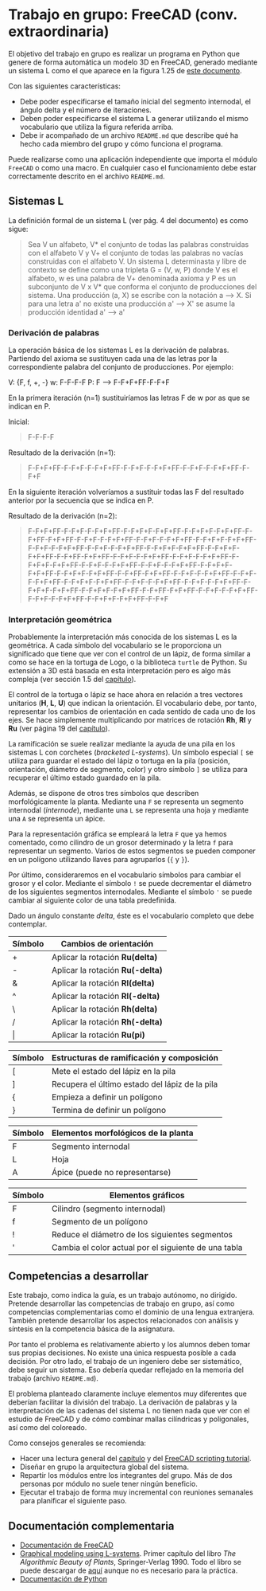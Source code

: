 # Trabajo en grupo: FreeCAD (conv. extraordinaria)

El objetivo del trabajo en grupo es realizar un programa en Python que genere de forma automática un modelo 3D en FreeCAD, generado mediante un sistema L como el que aparece en la figura 1.25 de [este documento](http://algorithmicbotany.org/papers/abop/abop-ch1.pdf).

Con las siguientes características:

* Debe poder especificarse el tamaño inicial del segmento internodal, el ángulo delta y el número de iteraciones.
* Deben poder especificarse el sistema L a generar utilizando el mismo vocabulario que utiliza la figura referida arriba.
* Debe ir acompañado de un archivo `README.md` que describe qué ha hecho cada miembro del grupo y cómo funciona el programa.

Puede realizarse como una aplicación independiente que importa el módulo `FreeCAD` o como una macro. En cualquier caso el funcionamiento debe estar correctamente descrito en el archivo `README.md`.

## Sistemas L

La definición formal de un sistema L (ver pág. 4 del documento) es como sigue:

> Sea V un alfabeto, V* el conjunto de todas las palabras construidas con el alfabeto V y V+ el conjunto de todas las palabras no vacías construidas con el alfabeto V.  Un sistema L determinasta y libre de contexto se define como una tripleta G = (V, w, P) donde V es el alfabeto, w es una palabra de V+ denominada axioma y P es un subconjunto de V x V* que conforma el conjunto de producciones del sistema.  Una producción (a, X) se escribe con la notación a --> X.  Si para una letra a' no existe una producción a' --> X' se asume la producción identidad a' --> a'

### Derivación de palabras

La operación básica de los sistemas L es la derivación de palabras.  Partiendo del axioma se sustituyen cada una de las letras por la correspondiente palabra del conjunto de producciones.  Por ejemplo:

V: {F, f, +, -}
w: F-F-F-F
P: F --> F-F+F+FF-F-F+F

En la primera iteración (n=1) sustituiríamos las letras F de w por as que se indican en P.

Inicial:

> F-F-F-F

Resultado de la derivación (n=1):

> F-F+F+FF-F-F+F-F-F+F+FF-F-F+F-F-F+F+FF-F-F+F-F-F+F+FF-F-F+F 

En la siguiente iteración volveríamos a sustituir todas las F del resultado anterior por la secuencia que se indica en P.

Resultado de la derivación (n=2):

> F-F+F+FF-F-F+F-F-F+F+FF-F-F+F+F-F+F+FF-F-F+F+F-F+F+FF-F-F+FF-F+F+FF-F-F+F-F-F+F+FF-F-F+F-F-F+F+FF-F-F+F+F-F+F+FF-F-F+F-F-F+F+FF-F-F+F-F-F+F+FF-F-F+F+F-F+F+FF-F-F+F+F-F+F+FF-F-F+FF-F+F+FF-F-F+F-F-F+F+FF-F-F+F-F-F+F+FF-F-F+F+F-F+F+FF-F-F+F-F-F+F+FF-F-F+F-F-F+F+FF-F-F+F+F-F+F+FF-F-F+F+F-F+F+FF-F-F+FF-F+F+FF-F-F+F-F-F+F+FF-F-F+F-F-F+F+FF-F-F+F+F-F+F+FF-F-F+F-F-F+F+FF-F-F+F-F-F+F+FF-F-F+F+F-F+F+FF-F-F+F+F-F+F+FF-F-F+FF-F+F+FF-F-F+F-F-F+F+FF-F-F+F-F-F+F+FF-F-F+F+F-F+F+FF-F-F+F 

### Interpretación geométrica

Probablemente la interpretación más conocida de los sistemas L es la geométrica.  A cada símbolo del vocabulario se le proporciona un significado que tiene que ver con el control de un lápiz, de forma similar a como se hace en la tortuga de Logo, o la biblioteca `turtle` de Python.  Su extensión a 3D está basada en esta interpretación pero es algo más compleja (ver sección 1.5 del [capítulo](http://algorithmicbotany.org/papers/abop/abop-ch1.pdf)).

El control de la tortuga o lápiz se hace ahora en relación a tres vectores unitarios (**H**, **L**, **U**) que indican la orientación.  El vocabulario debe, por tanto, representar los cambios de orientación en cada sentido de cada uno de los ejes. Se hace simplemente multiplicando por matrices de rotación **Rh**, **Rl** y **Ru** (ver página 19 del [capítulo](http://algorithmicbotany.org/papers/abop/abop-ch1.pdf)).

La ramificación se suele realizar mediante la ayuda de una pila en los sistemas L con corchetes (*bracketed L-systems*).  Un símbolo especial `[` se utiliza para guardar el estado del lápiz o tortuga en la pila (posición, orientación, diámetro de segmento, color) y otro símbolo `]` se utiliza para recuperar el último estado guardado en la pila.

Además, se dispone de otros tres símbolos que describen morfológicamente la planta. Mediante una `F` se representa un segmento internodal (*internode*), mediante una `L` se representa una hoja y mediante una `A` se representa un ápice.

Para la representación gráfica se empleará la letra `F` que ya hemos comentado, como cilindro de un grosor determinado y la letra `f` para representar un segmento.  Varios de estos segmentos se pueden componer en un polígono utilizando llaves para agruparlos (`{` y `}`).

Por último, consideraremos en el vocabulario símbolos para cambiar el grosor y el color.  Mediante el símbolo `!` se puede decrementar el diámetro de los siguientes segmentos internodales.  Mediante el símbolo `'` se puede cambiar al siguiente color de una tabla predefinida.

Dado un ángulo constante *delta*, éste es el vocabulario completo que debe contemplar.

Símbolo | Cambios de orientación
--------|------------
\+ |  Aplicar la rotación **Ru(delta)**
\- |  Aplicar la rotación **Ru(-delta)**
&  |  Aplicar la rotación **Rl(delta)**
^  |  Aplicar la rotación **Rl(-delta)**
\\ |  Aplicar la rotación **Rh(delta)**
/  |  Aplicar la rotación **Rh(-delta)**
\|  |  Aplicar la rotación **Ru(pi)**


Símbolo | Estructuras de ramificación y composición
--------|------------
[ | Mete el estado del lápiz en la pila
] | Recupera el último estado del lápiz de la pila 
{ | Empieza a definir un polígono
} | Termina de definir un polígono

Símbolo | Elementos morfológicos de la planta
--------|------------
F | Segmento internodal
L | Hoja
A | Ápice (puede no representarse)

Símbolo | Elementos gráficos
--------|------------
F | Cilindro (segmento internodal)
f | Segmento de un polígono
! | Reduce el diámetro de los siguientes segmentos
' | Cambia el color actual por el siguiente de una tabla


## Competencias a desarrollar

Este trabajo, como indica la guía, es un trabajo autónomo, no dirigido.  Pretende desarrollar las competencias de trabajo en grupo, así como competencias complementarias como el dominio de una lengua extranjera.  También pretende desarrollar los aspectos relacionados con análisis y síntesis en la competencia básica de la asignatura.

Por tanto el problema es relativamente abierto y los alumnos deben tomar sus propias decisiones.  No existe una única respuesta posible a cada decisión.  Por otro lado, el trabajo de un ingeniero debe ser sistemático, debe seguir un sistema.  Eso debería quedar reflejado en la memoria del trabajo (archivo `README.md`).

El problema planteado claramente incluye elementos muy diferentes que deberían facilitar la división del trabajo.  La derivación de palabras y la interpretación de las cadenas del sistema L no tienen nada que ver con el estudio de FreeCAD y de cómo combinar mallas cilíndricas y poligonales, así como del coloreado.

Como consejos generales se recomienda:

- Hacer una lectura general del [capítulo](http://algorithmicbotany.org/papers/abop/abop-ch1.pdf) y del [FreeCAD scripting tutorial](https://wiki.freecadweb.org/Python_scripting_tutorial).
- Diseñar en grupo la arquitectura global del sistema.
- Repartir los módulos entre los integrantes del grupo.  Más de dos personas por módulo no suele tener ningún beneficio.
- Ejecutar el trabajo de forma muy incremental con reuniones semanales para planificar el siguiente paso.

## Documentación complementaria

* [Documentación de FreeCAD](https://wiki.freecadweb.org/)
* [Graphical modeling using L-systems](http://algorithmicbotany.org/papers/abop/abop-ch1.pdf). Primer capítulo del libro *The Algorithmic Beauty of Plants*, Springer-Verlag 1990. Todo el libro se puede descargar de [aquí](http://algorithmicbotany.org/papers/#abop) aunque no es necesario para la práctica.
* [Documentación de Python](https://docs.python.org/3/)
